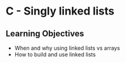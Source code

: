 # C - Singly linked lists
## Learning Objectives
* When and why using linked lists vs arrays
* How to build and use linked lists